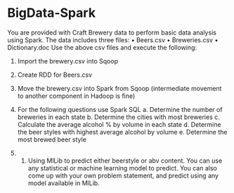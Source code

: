 # BigData-Spark

You are provided with Craft Brewery data to perform basic data analysis using Spark. The data includes three files:
•	Beers.csv 
•	Breweries.csv
•	Dictionary.doc
Use the above csv files and execute the following: 
1.	Import the brewery.csv into Sqoop
2.	Create RDD for Beers.csv
3.	Move the brewery.csv into Spark from Sqoop (intermediate movement to another component in Hadoop is fine)
4.	For the following questions use Spark SQL
a.	Determine the number of breweries in each state
b.	Determine the cities with most breweries
c.	Calculate the average alcohol % by volume in each state
d.	Determine the beer styles with highest average alcohol by volume
e.	Determine the most brewed beer style

5. 1.	Using MlLib to predict either beerstyle or abv content. You can use any statistical or machine learning model to predict. You can also come up with your own problem statement, and predict using any model available in MlLib.
